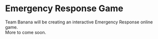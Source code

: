 # Emergency Response Game

Team Banana will be creating an interactive Emergency Response online game.  
More to come soon.